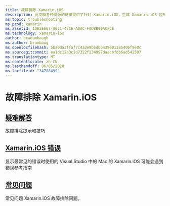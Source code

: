```yaml
---
title: 故障排除 Xamarin.iOS
description: 此文档各种资源的链接提供了针对 Xamarin.iOS，生成 Xamarin.iOS 应用程序时的潜在错误的列表的疑难解答信息和常见问题。
ms.topic: troubleshooting
ms.prod: xamarin
ms.assetid: 1DE5E667-A671-47CE-A0AC-F0D8B00ACFCE
ms.technology: xamarin-ios
author: bradumbaugh
ms.author: brumbaug
ms.openlocfilehash: 5ba0da3ffaf7c4a3e8b5dbb439e01385406f9e0c
ms.sourcegitcommit: ea1dc12a3c2d7322f234997daacbfdb6ad542507
ms.translationtype: MT
ms.contentlocale: zh-CN
ms.lasthandoff: 06/05/2018
ms.locfileid: "34788499"
---
```

# <a name="troubleshooting-xamarinios"></a>故障排除 Xamarin.iOS

##  <a name="troubleshootingiostroubleshootingtroubleshootingmd"></a>[疑难解答](~/ios/troubleshooting/troubleshooting.md)

故障排除提示和技巧

##  <a name="xamarinios-errorsiostroubleshootingmtouch-errorsmd"></a>[Xamarin.iOS 错误](~/ios/troubleshooting/mtouch-errors.md)

显示最常见的错误时使用的 Visual Studio 中的 Mac 的 Xamarin.iOS 可能会遇到错误参考指南

## <a name="frequently-asked-questionsquestionsindexmd"></a>[常见问题](questions/index.md)

常见问题 Xamarin.iOS 故障排除问题。
